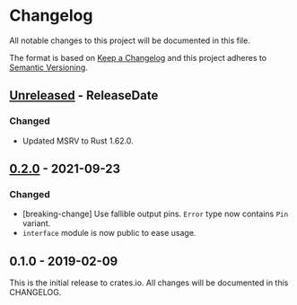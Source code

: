 # Changelog

All notable changes to this project will be documented in this file.

The format is based on [Keep a Changelog](http://keepachangelog.com/en/1.0.0/)
and this project adheres to [Semantic Versioning](http://semver.org/spec/v2.0.0.html).

<!-- next-header -->
## [Unreleased] - ReleaseDate

### Changed
- Updated MSRV to Rust 1.62.0.

## [0.2.0] - 2021-09-23

### Changed
- [breaking-change] Use fallible output pins. `Error` type now contains `Pin` variant.
- `interface` module is now public to ease usage.

## 0.1.0 - 2019-02-09

This is the initial release to crates.io. All changes will be documented in
this CHANGELOG.

<!-- next-url -->
[Unreleased]: https://github.com/eldruin/mcp4x-rs/compare/v0.2.0...HEAD
[0.2.0]: https://github.com/eldruin/mcp4x-rs/compare/v0.1.0...v0.2.0